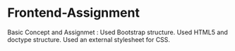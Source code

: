 # Frontend-Assignment
Basic Concept and Assignmet :
Used Bootstrap structure.
Used HTML5 and doctype structure.
Used an external stylesheet for CSS.


